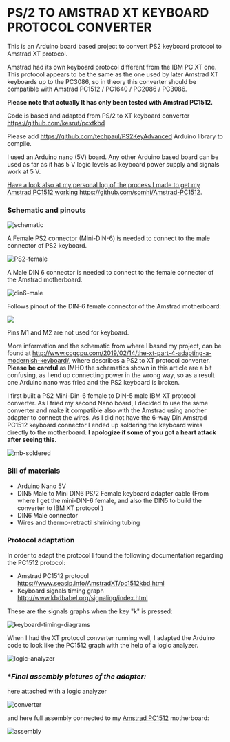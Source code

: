 # PS/2 TO AMSTRAD XT KEYBOARD PROTOCOL CONVERTER

This is an Arduino board based project to convert PS2 keyboard protocol to Amstrad XT protocol. 

Amstrad had its own keyboard protocol different from the IBM PC XT one.   This protocol appears to be the same as the one used by later Amstrad XT keyboards up to the PC3086, so in theory this converter should be compatible with Amstrad PC1512 / PC1640 / PC2086 / PC3086.

**Please note that actually It has only been tested with Amstrad PC1512.**

Code is based and adapted from PS/2 to XT keyboard converter  <https://github.com/kesrut/pcxtkbd>

Please add https://github.com/techpaul/PS2KeyAdvanced Arduino library to compile.

I used an Arduino nano (5V) board. Any other Arduino based board can be used as far as it has 5 V logic levels as keyboard power supply and signals work at 5 V.

<u>Have a look also at my personal log of the process I made to get my Amstrad PC1512 working</u> https://github.com/somhi/Amstrad-PC1512.

### Schematic and pinouts

![schematic](images/schematic.png)

A Female PS2 connector (Mini-DIN-6) is needed to connect to the male connector of PS2 keyboard.

![PS2-female](images/PS2-female.png)

A Male DIN 6 connector is needed to connect to the female connector of the Amstrad motherboard.

![din6-male](images/din6-male.png)



Follows pinout of the DIN-6 female connector of the Amstrad motherboard:

![](images/6way-PC1512.png)

Pins M1 and M2 are not used for keyboard.



More information and the schematic from where I based my project, can be found at http://www.ccgcpu.com/2019/02/14/the-xt-part-4-adapting-a-modernish-keyboard/, where describes a PS2 to XT protocol converter.   **Please be careful** as IMHO the schematics shown in this article are a bit confusing, as I end up connecting power in the wrong way, so as a result one Arduino nano was fried and  the PS2 keyboard is broken.

I first built a PS2 Mini-Din-6 female to DIN-5 male IBM XT protocol converter. As I fried my second Nano board, I decided to use the same converter and make it compatible also with the Amstrad using another adapter to connect the wires. As I did not have the 6-way Din Amstrad PC1512 keyboard connector I ended up soldering the keyboard wires directly to the motherboard. **I apologize if some of you got a heart attack after seeing this.**

![mb-soldered](images/mb-soldered.png)

### Bill of materials

* Arduino Nano 5V
* DIN5 Male to Mini DIN6 PS/2 Female keyboard adapter cable (From where I get the mini-DIN-6 female, and also the DIN5 to build the converter to IBM XT protocol )
* DIN6 Male connector 
* Wires and thermo-retractil shrinking tubing 

### Protocol adaptation

In order to adapt the protocol I found the following documentation regarding the PC1512 protocol:

* Amstrad PC1512 protocol <https://www.seasip.info/AmstradXT/pc1512kbd.html>
* Keyboard signals timing graph <http://www.kbdbabel.org/signaling/index.html>

These are the signals graphs when the key "k" is pressed: 

![keyboard-timing-diagrams](images/keyboard-timing-diagrams.jpg)



When I had the XT protocol converter running well, I adapted the Arduino code to look like the PC1512 graph with the help of a logic analyzer.

![logic-analyzer](images/logic-analyzer.png)



### **Final assembly pictures of the adapter:*

here attached with a logic analyzer

![converter](images/converter.jpg)



and here full assembly connected to my [Amstrad PC1512](https://github.com/somhi/Amstrad-PC1512) motherboard:

![assembly](images/assembly.jpg)